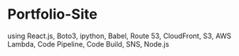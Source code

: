 # Portfolio-Site
using React.js, Boto3, ipython, Babel, Route 53, CloudFront, S3, AWS Lambda, Code Pipeline, Code Build, SNS, Node.js

